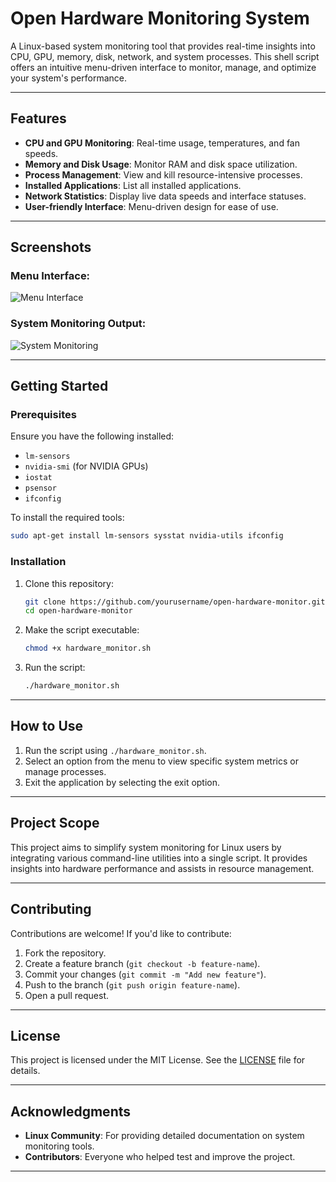 

# **Open Hardware Monitoring System**

A Linux-based system monitoring tool that provides real-time insights into CPU, GPU, memory, disk, network, and system processes. This shell script offers an intuitive menu-driven interface to monitor, manage, and optimize your system's performance.

---

## **Features**

- **CPU and GPU Monitoring**: Real-time usage, temperatures, and fan speeds.
- **Memory and Disk Usage**: Monitor RAM and disk space utilization.
- **Process Management**: View and kill resource-intensive processes.
- **Installed Applications**: List all installed applications.
- **Network Statistics**: Display live data speeds and interface statuses.
- **User-friendly Interface**: Menu-driven design for ease of use.

---

## **Screenshots**

### Menu Interface:
![Menu Interface](./screenshots/menu-interface.png)

### System Monitoring Output:
![System Monitoring](./screenshots/system-monitoring.png)

---

## **Getting Started**

### **Prerequisites**
Ensure you have the following installed:
- `lm-sensors`
- `nvidia-smi` (for NVIDIA GPUs)
- `iostat`
- `psensor`
- `ifconfig`

To install the required tools:
```bash
sudo apt-get install lm-sensors sysstat nvidia-utils ifconfig
```

### **Installation**
1. Clone this repository:
   ```bash
   git clone https://github.com/yourusername/open-hardware-monitor.git
   cd open-hardware-monitor
   ```

2. Make the script executable:
   ```bash
   chmod +x hardware_monitor.sh
   ```

3. Run the script:
   ```bash
   ./hardware_monitor.sh
   ```

---

## **How to Use**

1. Run the script using `./hardware_monitor.sh`.
2. Select an option from the menu to view specific system metrics or manage processes.
3. Exit the application by selecting the exit option.

---

## **Project Scope**

This project aims to simplify system monitoring for Linux users by integrating various command-line utilities into a single script. It provides insights into hardware performance and assists in resource management.

---

## **Contributing**

Contributions are welcome! If you'd like to contribute:
1. Fork the repository.
2. Create a feature branch (`git checkout -b feature-name`).
3. Commit your changes (`git commit -m "Add new feature"`).
4. Push to the branch (`git push origin feature-name`).
5. Open a pull request.

---

## **License**

This project is licensed under the MIT License. See the [LICENSE](./LICENSE) file for details.

---

## **Acknowledgments**

- **Linux Community**: For providing detailed documentation on system monitoring tools.
- **Contributors**: Everyone who helped test and improve the project.

---


